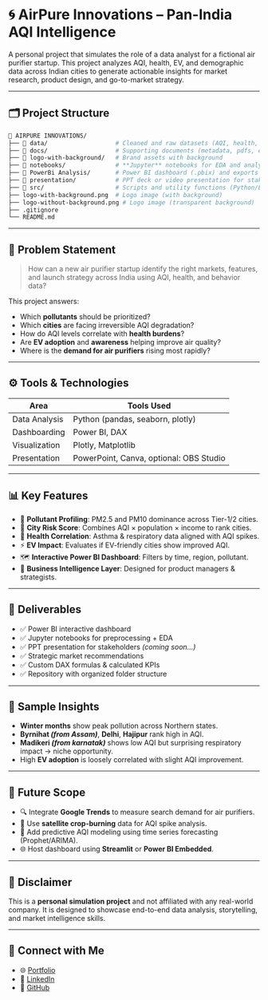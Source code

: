 # 🌀 AirPure Innovations – Pan-India AQI Intelligence

A personal project that simulates the role of a data analyst for a fictional air purifier startup. This project analyzes AQI, health, EV, and demographic data across Indian cities to generate actionable insights for market research, product design, and go-to-market strategy.

---

## 🗂 Project Structure

```bash
📁 AIRPURE INNOVATIONS/
├── 📁 data/                   # Cleaned and raw datasets (AQI, health, EV, etc.)
├── 📁 docs/                   # Supporting documents (metadata, pdfs, etc.)
├── 📁 logo-with-background/   # Brand assets with background
├── 📁 notebooks/              # **Jupyter** notebooks for EDA and analysis
├── 📁 PowerBi Analysis/       # Power BI dashboard (.pbix) and exports
├── 📁 presentation/           # PPT deck or video presentation for stakeholders
├── 📁 src/                    # Scripts and utility functions (Python/ETL)
├── logo-with-background.png  # Logo image (with background)
├── logo-without-background.png # Logo image (transparent background)
├── .gitignore
└── README.md
```

---

## 🧠 Problem Statement

> How can a new air purifier startup identify the right markets, features, and launch strategy across India using AQI, health, and behavior data?

This project answers:

* Which **pollutants** should be prioritized?
* Which **cities** are facing irreversible AQI degradation?
* How do AQI levels correlate with **health burdens**?
* Are **EV adoption** and **awareness** helping improve air quality?
* Where is the **demand for air purifiers** rising most rapidly?

---

## ⚙️ Tools & Technologies

| Area          | Tools Used                              |
| ------------- | --------------------------------------- |
| Data Analysis | Python (pandas, seaborn, plotly)        |
| Dashboarding  | Power BI, DAX                           |
| Visualization | Plotly, Matplotlib                      |
| Presentation  | PowerPoint, Canva, optional: OBS Studio |

---

## 📊 Key Features

* 🔬 **Pollutant Profiling**: PM2.5 and PM10 dominance across Tier-1/2 cities.
* 🧭 **City Risk Score**: Combines AQI × population × income to rank cities.
* 🏥 **Health Correlation**: Asthma & respiratory data aligned with AQI spikes.
* ⚡ **EV Impact**: Evaluates if EV-friendly cities show improved AQI.
* 🗺️ **Interactive Power BI Dashboard**: Filters by time, region, pollutant.
* 🧠 **Business Intelligence Layer**: Designed for product managers & strategists.

---

## 🧾 Deliverables

* ✅ Power BI interactive dashboard
* ✅ Jupyter notebooks for preprocessing + EDA
* ✅ PPT presentation for stakeholders *(coming soon...)*
* ✅ Strategic market recommendations
* ✅ Custom DAX formulas & calculated KPIs
* ✅ Repository with organized folder structure

---

## 🧩 Sample Insights

* **Winter months** show peak pollution across Northern states.
* **Byrnihat *(from Assam)***, **Delhi**, **Hajipur** rank high in AQI.
* **Madikeri *(from karnatak)*** shows low AQI but surprising respiratory impact → niche opportunity.
* High **EV adoption** is loosely correlated with slight AQI improvement.

---

## 🚀 Future Scope

* 🔍 Integrate **Google Trends** to measure search demand for air purifiers.
* 📡 Use **satellite crop-burning** data for AQI spike analysis.
* 🧪 Add predictive AQI modeling using time series forecasting (Prophet/ARIMA).
* 🌐 Host dashboard using **Streamlit** or **Power BI Embedded**.

---

## 📌 Disclaimer

This is a **personal simulation project** and not affiliated with any real-world company. It is designed to showcase end-to-end data analysis, storytelling, and market intelligence skills.

---

## 🔗 Connect with Me

* 🌐 [Portfolio](https://sadiqr.in)
* 💼 [LinkedIn](https://linkedin.com/in/sadiqhasanrupani)
* 🐙 [GitHub](https://github.com/sadiqhasanrupani)